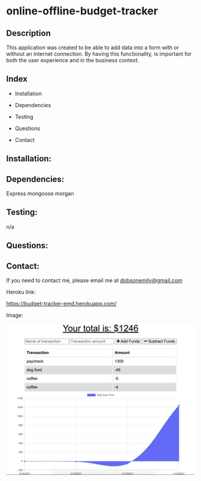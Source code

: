 # online-offline-budget-tracker

## Description
 This application was created to be able to add data into a form with or without an internet connection. By having this functionality, is important for both the user experience and in the business context.

## Index

* Installation

* Dependencies

* Testing

* Questions

* Contact

## Installation:


## Dependencies:
Express 
mongoose
morgan


## Testing:
n/a


## Questions:


## Contact:
  If you need to contact me, please email me at dobsonemily@gmail.com 



Heroku link:

https://budget-tracker-emd.herokuapp.com/


Image:

![online offline budget tracker](public/assets/pic.png)

